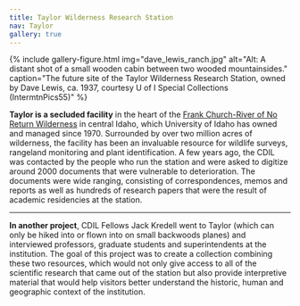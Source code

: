 ```yaml
---
title: Taylor Wilderness Research Station
nav: Taylor
gallery: true
---
```


{% include gallery-figure.html img="dave_lewis_ranch.jpg" alt="Alt: A distant shot of a small wooden cabin between two wooded mountainsides." caption="The future site of the Taylor Wilderness Research Station, owned by Dave Lewis, ca. 1937, courtesy U of I Special Collections (IntermtnPics55)" %}

**Taylor is a secluded facility** in the heart of the [Frank Church-River of No Return Wilderness](https://www.uidaho.edu/cnr/taylor-wilderness-research-station) in central Idaho, which University of Idaho has owned and managed since 1970. Surrounded by over two million acres of wilderness, the facility has been an invaluable resource for wildlife surveys, rangeland monitoring and plant identification. A few years ago, the CDIL was contacted by the people who run the station and were asked to digitize around 2000 documents that were vulnerable to deterioration. The documents were wide ranging, consisting of correspondences, memos and reports as well as hundreds of research papers that were the result of academic residencies at the station. 

---

**In another project**, CDIL Fellows Jack Kredell went to Taylor (which can only be hiked into or flown into on small backwoods planes) and interviewed professors, graduate students and superintendents at the institution. The goal of this project was to create a collection combining these two resources, which would not only give access to all of the scientific research that came out of the station but also provide interpretive material that would help visitors better understand the historic, human and geographic context of the institution.


